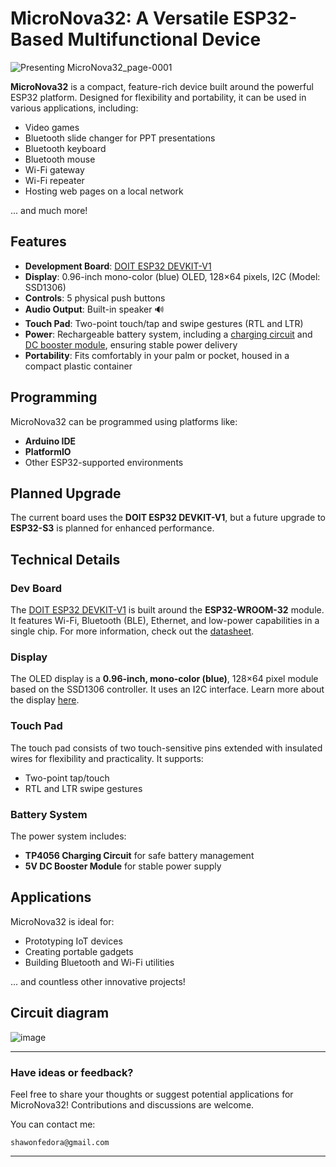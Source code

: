 # MicroNova32: A Versatile ESP32-Based Multifunctional Device


![Presenting MicroNova32_page-0001](https://github.com/user-attachments/assets/218bd559-4adf-4d27-ad13-eded6a929148)

**MicroNova32** is a compact, feature-rich device built around the powerful ESP32 platform. Designed for flexibility and portability, it can be used in various applications, including:  

- Video games  
- Bluetooth slide changer for PPT presentations  
- Bluetooth keyboard  
- Bluetooth mouse  
- Wi-Fi gateway  
- Wi-Fi repeater  
- Hosting web pages on a local network  

... and much more!  

## Features  

- **Development Board**: [DOIT ESP32 DEVKIT-V1](https://mischianti.org/doit-esp32-dev-kit-v1-high-resolution-pinout-and-specs/#google_vignette)  
- **Display**: 0.96-inch mono-color (blue) OLED, 128×64 pixels, I2C (Model: SSD1306)  
- **Controls**: 5 physical push buttons  
- **Audio Output**: Built-in speaker 🔊  
- **Touch Pad**: Two-point touch/tap and swipe gestures (RTL and LTR) 
- **Power**: Rechargeable battery system, including a [charging circuit](https://www.google.com/search?q=TP4056+1A+Li-ion+lithium+Battery+Charging+Module) and [DC booster module](https://www.google.com/search?q=5V+Step-Up+Power+Module+Lithium+Battery+Charging+Protection+Board+USB+For+DIY+Charger+134N3P), ensuring stable power delivery  
- **Portability**: Fits comfortably in your palm or pocket, housed in a compact plastic container  

## Programming  

MicroNova32 can be programmed using platforms like:  

- **Arduino IDE**  
- **PlatformIO**  
- Other ESP32-supported environments  

## Planned Upgrade  

The current board uses the **DOIT ESP32 DEVKIT-V1**, but a future upgrade to **ESP32-S3** is planned for enhanced performance.  

## Technical Details  

### Dev Board  
The [DOIT ESP32 DEVKIT-V1](https://mischianti.org/doit-esp32-dev-kit-v1-high-resolution-pinout-and-specs/#google_vignette) is built around the **ESP32-WROOM-32** module. It features Wi-Fi, Bluetooth (BLE), Ethernet, and low-power capabilities in a single chip. For more information, check out the [datasheet](https://www.espressif.com/sites/default/files/documentation/esp32-wroom-32_datasheet_en.pdf).  

### Display  
The OLED display is a **0.96-inch, mono-color (blue)**, 128×64 pixel module based on the SSD1306 controller. It uses an I2C interface. Learn more about the display [here](https://www.datasheethub.com/ssd1306-128x64-mono-0-96-inch-i2c-oled-display/#google_vignette).  

### Touch Pad  
The touch pad consists of two touch-sensitive pins extended with insulated wires for flexibility and practicality. It supports:  
- Two-point tap/touch  
- RTL and LTR swipe gestures  

### Battery System  
The power system includes:  
- **TP4056 Charging Circuit** for safe battery management  
- **5V DC Booster Module** for stable power supply  

## Applications  

MicroNova32 is ideal for:  
- Prototyping IoT devices  
- Creating portable gadgets  
- Building Bluetooth and Wi-Fi utilities  

... and countless other innovative projects!  

## Circuit diagram
![image](https://github.com/user-attachments/assets/f96cfa5f-cb26-4f70-9320-98d12f839c28)


---

### Have ideas or feedback?  

Feel free to share your thoughts or suggest potential applications for MicroNova32! Contributions and discussions are welcome.  


You can contact me: 
```
shawonfedora@gmail.com
```

---
